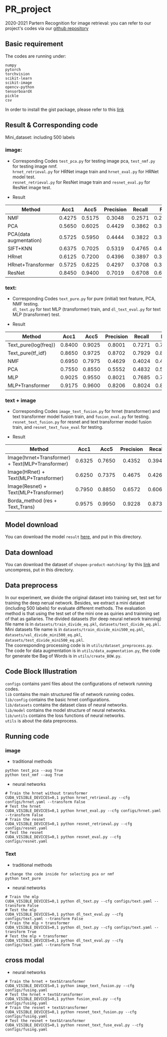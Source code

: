 # PR_project
2020-2021 Partern Recognition for image retrieval: you can refer to our project's codes via our [github repository](https://github.com/Yu-Yy/PR_project) 

## Basic requirement
The codes are running under:
```
numpy
pytorch
torchvision
scikit-learn
scikit-image
opencv-python
tensorboardX
pickle
csv
```
In order to install the gist package, please refer to this [link](https://github.com/Kalafinaian/python-img_gist_feature)

## Result & Corresponding code
Mini_dataset: including 500 labels

### image:

- Corresponding Codes
`test_pca.py` for testing image pca, `test_nmf.py` for testing image nmf.<br>
`hrnet_retrieval.py` for HRNet image train and `hrnet_eval.py` for HRNet model test.<br>
`resnet_retrieval.py` for ResNet image train and `resnet_eval.py` for ResNet image test.<br>

- Result

| Method     | Acc1     | Acc5     | Precision     | Recall | F1 |
| ---------- | :-----------:  | :-----------: | :-----------: |:-----------: |:-----------: |
| NMF     | 0.4275    | 0.5175     | 0.3048 | 0.2571    |  0.2640    |
| PCA     | 0.5650    | 0.6025     | 0.4429 | 0.3862    |  0.3930      |
| PCA(data augmentation)     | 0.5725     | 0.5950     | 0.4444 | 0.3822 | 0.3970  |
| SIFT+KNN     | 0.6375    | 0.7025     | 0.5319 | 0.4765  | 0.4869  |
| HRnet     | 0.6125    | 0.7200     | 0.4396 | 0.3897  | 0.3987  |
| HRnet+Transformer     | 0.5725     | 0.6225     | 0.4297 | 0.3708  | 0.3858  |
| ResNet |  0.8450   |  0.9400   |  0.7019  | 0.6708  | 0.6726  |


### text:
- Corresponding Codes
`text_pure.py` for pure (initial) text feature, PCA, NMF testing.<br>
`dl_text.py` for text MLP (transformer) train, and `dl_text_eval.py` for text MLP (transformer) test.<br>

- Result

| Method     | Acc1     | Acc5     | Precision    |  Recall   |  F1  |
| ---------- | :-----------:  | :-----------: | :-----------: | :-----------: | :-----------: |
| Text_pure(log(freq))     | 0.8400     | 0.9025     | 0.8001 | 0.7271 | 0.7502 |
| Text_pure(tf_idf)     | 0.8650     | 0.9725     | 0.8702 | 0.7929 | 0.8195 |
| NMF     | 0.6950    | 0.7975     | 0.4629  | 0.4024 | 0.4160 |
| PCA     | 0.7550    | 0.8550     | 0.5552  | 0.4832 | 0.5027 |
| MLP     | 0.9025     | 0.9550     | 0.8021 | 0.7685 | 0.7752 |
| MLP+Transformer     | 0.9175    | 0.9600     | 0.8206 | 0.8024 | 0.8044 |

### text + image
- Corresponding Codes
`image_text_fusion.py` for hrnet (transformer) and text transformer model fusion train, and `fusion_eval.py` for testing.
`resnet_text_fusion.py` for resnet and text transformer model fusion train, and `resnet_text_fuse_eval` for testing.


- Result

| Method     | Acc1     | Acc5     | Precision  |  Recall  | F1  |
| ---------- | :-----------:  | :-----------: | :-----------: | :-----------: | :-----------: |
| Image(hrnet+Transformer) + Text(MLP+Transformer) | 0.6325     | 0.7650     | 0.4352 | 0.3947 | 0.3995 |
| Image(HRnet) + Text(MLP+Transformer)     | 0.6250  |   0.7375   | 0.4675 | 0.4268 | 0.4267 |
| Image(Resnet) + Text(MLP+Transformer)     |  0.7950   | 0.8850  | 0.6572 | 0.6065 | 0.6154 |
| Borda_method (res + Text_Trans)     | 0.9575     | 0.9950  | 0.9228 | 0.8739 | 0.8882  |

## Model download
You can download the model `result` [here](https://cloud.tsinghua.edu.cn/d/42a31128af9d401f8aa9/), and put in this directory.

## Data download
You can download the dataset of `shopee-product-matching/` by this [link](https://cloud.tsinghua.edu.cn/f/5c7ba8c55e04478d86d9/)  and uncompress, put in this directory.

## Data preprocess
In our experiment, we divide the original dataset into training set, test set for training the deep nerual network. Besides, we 
extract a mini dataset (including 500 labels) for evaluate different methods. The evaluation method is that using the test set of the mini one as quiries and trainning set of that as gallaries. The divided datasets (for deep neural network trainning) file name is in `datasets/train_divide_eq.pkl`, `datasets/test_divide_eq.pkl`. Mini datasets file name is in `datasets/train_divide_mini500_eq.pkl`, `datasets/val_divide_mini500_eq.pkl`, `datasets/test_divide_mini500_eq.pkl`. <br>
The cooresponding processing code is in `utils/dataset_preprocess.py`. <br>
The code for data augmentation is in `utils/data_augmentation.py`, the code for generate tbe Bag of Words is in `utils/create_BOW.py`.<br>

## Code Block Illustration
`configs` contains yaml files about the configurations of network running codes.<br>
`lib` contains the main structured file of network running codes.<br>
     `lib/config` contains the basic hrnet configurations. <br>
     `lib/datasets` contains the dataset class of neural networks. <br>
     `lib/model` contains the model structure of neural networks. <br>
     `lib/untils` contains the loss functions of neural networks. <br>
`utils` is about the data preprocess.<br>

## Running code
### image
- traditional methods
```
python test_pca --aug True
python test_nmf --aug True
```
- neural networks
```
# Train the hrnet without transformer 
CUDA_VISIBLE_DEVICES=0,1 python hrnet_retrieval.py --cfg configs/hrnet.yaml --transform False
# Test the hrnet   
CUDA_VISIBLE_DEVICES=0,1 python hrnet_eval.py --cfg configs/hrnet.yaml --transform False 
# Train the resnet
CUDA_VISIBLE_DEVICES=0,1 python resnet_retrieval.py --cfg configs/resnet.yaml
# Test the resnet
CUDA_VISIBLE_DEVICES=0,1 python resnet_eval.py --cfg configs/resnet.yaml
```
### Text
- traditional methods
```
# change the code inside for selecting pca or nmf
python text_pure
```
- neural networks
```
# Train the mlp
CUDA_VISIBLE_DEVICES=0,1 python dl_text.py --cfg configs/text.yaml --transform False
# Test the mlp
CUDA_VISIBLE_DEVICES=0,1 python dl_text_eval.py --cfg configs/text.yaml --transform False
# Train the mlp + transformer
CUDA_VISIBLE_DEVICES=0,1 python dl_text.py --cfg configs/text.yaml --transform True
# Test the mlp + transformer 
CUDA_VISIBLE_DEVICES=0,1 python dl_text_eval.py --cfg configs/text.yaml --transform True
```

## cross modal
- neural networks
```
# Train the hrnet + text&transformer
CUDA_VISIBLE_DEVICES=0,1 python image_text_fusion.py --cfg configs/fusing.yaml
# Test the hrnet + text&transformer
CUDA_VISIBLE_DEVICES=0,1 python fusion_eval.py --cfg configs/fusing.yaml
# Train the resnet + text&transformer
CUDA_VISIBLE_DEVICES=0,1 python resnet_text_fusion.py --cfg configs/fusing.yaml
# Test the resnet + text&transformer
CUDA_VISIBLE_DEVICES=0,1 python resnet_text_fuse_eval.py --cfg configs/fusing.yaml
```